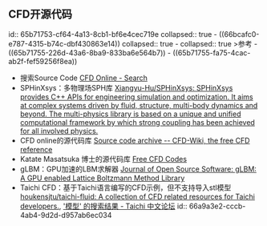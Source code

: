 ## CFD开源代码
id:: 65b71753-cf64-4a13-8cb1-bf6e4cec719e
collapsed:: true
	- ((66bcafc0-e787-4315-b74c-dbf430863e14))
	  collapsed:: true
		- collapsed:: true
		  >参考
			- ((65b71755-226d-43a6-8ba9-833ba6e564b7))
			- ((65b71755-fa75-4cac-ab2f-fef59256f8ea))
- 搜索Source Code [CFD Online - Search](https://www.cfd-online.com/Search/)
- SPHinXsys：多物理场SPH库 [Xiangyu-Hu/SPHinXsys: SPHinXsys provides C++ APIs for engineering simulation and optimization. It aims at complex systems driven by fluid, structure, multi-body dynamics and beyond. The multi-physics library is based on a unique and unified computational framework by which strong coupling has been achieved for all involved physics.](https://github.com/Xiangyu-Hu/SPHinXsys)
- CFD online的源代码库 [Source code archive -- CFD-Wiki, the free CFD reference](https://www.cfd-online.com/Wiki/Source_code_archive)
- Katate Masatsuka 博士的源代码库 [Free CFD Codes](http://ossanworld.com/cfdbooks/cfdcodes.html)
- gLBM：GPU加速的LBM求解器 [Journal of Open Source Software: gLBM: A GPU enabled Lattice Boltzmann Method Library](https://joss.theoj.org/papers/10.21105/joss.02555)
- Taichi CFD：基于Taichi语言编写的CFD示例，但不支持导入stl模型 [houkensjtu/taichi-fluid: A collection of CFD related resources for Taichi developers.](https://github.com/houkensjtu/taichi-fluid), ['模型' 的搜索结果 - Taichi 中文论坛](https://forum.taichi-lang.cn/search?q=%E6%A8%A1%E5%9E%8B)
  id:: 66a9a3e2-cccb-4ab4-9d2d-d957ab6ec034
